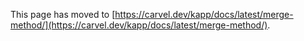 This page has moved to [https://carvel.dev/kapp/docs/latest/merge-method/](https://carvel.dev/kapp/docs/latest/merge-method/).
